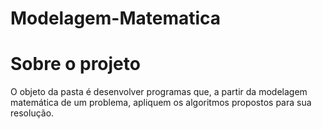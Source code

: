 # Modelagem-Matematica

# Sobre o projeto

O objeto da pasta é desenvolver programas que, a partir da modelagem matemática de um problema, apliquem os algoritmos propostos para sua resolução.

